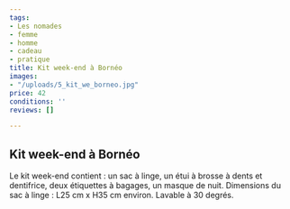 ```yaml
---
tags:
- Les nomades
- femme
- homme
- cadeau
- pratique
title: Kit week-end à Bornéo
images:
- "/uploads/5_kit_we_borneo.jpg"
price: 42
conditions: ''
reviews: []

---
```

## Kit week-end à Bornéo

Le kit week-end contient : un sac à linge, un étui à brosse à dents et dentifrice, deux étiquettes à bagages, un masque de nuit. Dimensions du sac à linge : L25 cm x H35 cm environ. Lavable à 30 degrés.